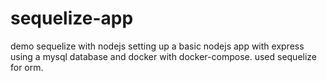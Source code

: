 # sequelize-app
demo sequelize with nodejs
setting up a basic nodejs app with express using a mysql database and docker with docker-compose. used sequelize for orm.
